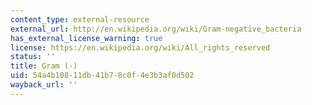 ```yaml
---
content_type: external-resource
external_url: http://en.wikipedia.org/wiki/Gram-negative_bacteria
has_external_license_warning: true
license: https://en.wikipedia.org/wiki/All_rights_reserved
status: ''
title: Gram (-)
uid: 54a4b108-11db-41b7-8c0f-4e3b3af0d502
wayback_url: ''
---
```

